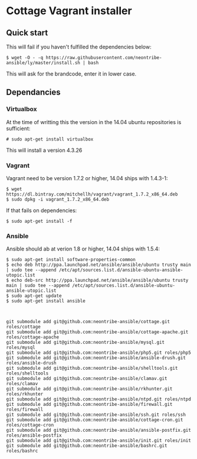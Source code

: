 Cottage Vagrant installer
=========================

Quick start
-----------

This will fail if you haven't fulfilled the dependencies below:

    $ wget -O - -q https://raw.githubusercontent.com/neontribe-ansible/ly/master/install.sh | bash

This will ask for the brandcode, enter it in lower case.


Dependancies
------------

### Virtualbox

At the time of writting this the version in the 14.04 ubuntu repositories is sufficient:

    # sudo apt-get install virtualbox

This will install a version 4.3.26

### Vagrant

Vagrant need to be version 1.7.2 or higher, 14.04 ships with 1.4.3-1:

    $ wget https://dl.bintray.com/mitchellh/vagrant/vagrant_1.7.2_x86_64.deb
    $ sudo dpkg -i vagrant_1.7.2_x86_64.deb

If that fails on dependencies:

    $ sudo apt-get install -f

### Ansible

Ansible should ab at verion 1.8 or higher, 14.04 ships with 1.5.4:

    $ sudo apt-get install software-properties-common
    $ echo deb http://ppa.launchpad.net/ansible/ansible/ubuntu trusty main | sudo tee --append /etc/apt/sources.list.d/ansible-ubuntu-ansible-utopic.list
    $ echo deb-src http://ppa.launchpad.net/ansible/ansible/ubuntu trusty main | sudo tee --append /etc/apt/sources.list.d/ansible-ubuntu-ansible-utopic.list
    $ sudo apt-get update
    $ sudo apt-get install ansible



    git submodule add git@github.com:neontribe-ansible/cottage.git roles/cottage
    git submodule add git@github.com:neontribe-ansible/cottage-apache.git roles/cottage-apache
    git submodule add git@github.com:neontribe-ansible/mysql.git roles/mysql
    git submodule add git@github.com:neontribe-ansible/php5.git roles/php5
    git submodule add git@github.com:neontribe-ansible/ansible-drush.git roles/ansible-drush
    git submodule add git@github.com:neontribe-ansible/shelltools.git roles/shelltools
    git submodule add git@github.com:neontribe-ansible/clamav.git roles/clamav
    git submodule add git@github.com:neontribe-ansible/rkhunter.git roles/rkhunter
    git submodule add git@github.com:neontribe-ansible/ntpd.git roles/ntpd
    git submodule add git@github.com:neontribe-ansible/firewall.git roles/firewall
    git submodule add git@github.com:neontribe-ansible/ssh.git roles/ssh
    git submodule add git@github.com:neontribe-ansible/cottage-cron.git roles/cottage-cron
    git submodule add git@github.com:neontribe-ansible/ansible-postfix.git roles/ansible-postfix
    git submodule add git@github.com:neontribe-ansible/init.git roles/init
    git submodule add git@github.com:neontribe-ansible/bashrc.git roles/bashrc
